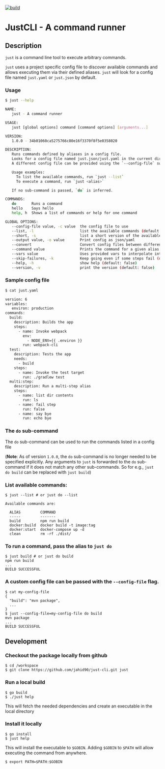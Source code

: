 [![build](https://github.com/jahid90/just-cli/actions/workflows/go.yml/badge.svg)](https://github.com/jahid90/just-cli/actions/workflows/go.yml)

# JustCLI - A command runner

## Description

`just` is a command line tool to execute arbitrary commands.

`just` uses a project specific config file to discover available commands and allows executing them via their defined aliases. `just` will look for a config file named `just.yaml` or `just.json` by default.

### Usage

```sh
$ just --help

NAME:
   just - A command runner

USAGE:
   just [global options] command [command options] [arguments...]

VERSION:
   1.0.0 - 34b01060ca5275766c80e16f3370f8f5e0358020

DESCRIPTION:
   Runs commands defined by aliases in a config file.
   Looks for a config file named just.json/just.yaml in the current directory.
   A different config file can be provided using the `--config-file` switch

   Usage examples:
     To list the available commands, run `just --list`
     To execute a command, run `just <alias>`

   If no sub-command is passed, `do` is inferred.

COMMANDS:
   do       Runs a command
   hello    Says hello
   help, h  Shows a list of commands or help for one command

GLOBAL OPTIONS:
   --config-file value, -c value  the config file to use
   --list, -l                     list the available commands (default: false)
   --short, -s                    list a short version of the available commands (default: false)
   --output value, -o value       Print config as json/yaml
   --convert                      Convert config files between different versions (default: false)
   --command value                Prints the command for a given alias
   --vars value                   Uses provided vars to interpolate into runs  (accepts multiple inputs)
   --skip-failures, -k            Keep going even if some steps fail (default: false)
   --help, -h                     show help (default: false)
   --version, -v                  print the version (default: false)
```

### Sample config file

```sh
$ cat just.yaml

version: 6
variables:
   environ: production
commands:
  build:
    description: Builds the app
    steps:
      - name: Invoke webpack
        env:
          - NODE_ENV={{ .environ }}
        run: webpack-cli
  test:
    description: Tests the app
    needs:
      - build
    steps:
      - name: Invoke the test target
        run: ./gradlew test
  multi:step:
    description: Run a multi-step alias
    steps:
      - name: list dir contents
        run: ls
      - name: fail step
        run: false
      - name: say bye
        run: echo bye
```

### The `do` sub-command
The `do` sub-command can be used to run the commands listed in a config file

(**Note**: As of version `1.0.0`, the `do` sub-command is no longer needed to be specified explicitly. Any arguments to `just` is forwarded to the `do` sub-command if it does not match any other sub-commands. So for e.g., `just do build` can be replaced with `just build`)

### List available commands:

```shell
$ just --list # or just do --list

Available commands are:

  ALIAS         COMMAND
  -----         -------
  build         npm run build
  docker:build  docker build -t image:tag
  docker:start  docker-compose up -d
  clean         rm -rf ./dist/
```

### To run a command, pass the alias to `just do`

```shell
$ just build # or just do build
npm run build
...
BUILD SUCCESSFUL
```

### A custom config file can be passed with the `--config-file` flag.

```shell
$ cat my-config-file
{
  "build": "mvn package",
  ...
}
$ just --config-file=my-config-file do build
mvn package
...
BUILD SUCCESSFUL
```

## Development

### Checkout the package locally from github
```
$ cd /workspace
$ git clone https://github.com/jahid90/just-cli.git just
```
### Run a local build
```
$ go build
$ ./just help
```
This will fetch the needed dependencies and create an executable in the local directory

### Install it locally
```
$ go install
$ just help
```
This will install the executable to `$GOBIN`. Adding `$GOBIN` to `$PATH` will allow executing the command from anywhere.

```
$ export PATH=$PATH:$GOBIN
```
